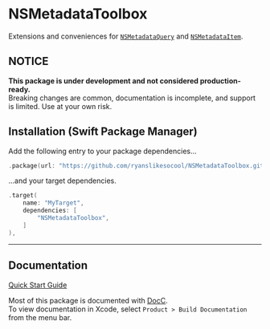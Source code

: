 # NSMetadataToolbox

Extensions and conveniences for
[`NSMetadataQuery`](https://developer.apple.com/documentation/foundation/nsmetadataquery)
and
[`NSMetadataItem`](https://developer.apple.com/documentation/foundation/nsmetadataitem)\.

## NOTICE

**This package is under development and not considered production-ready.**<br/>
Breaking changes are common, documentation is incomplete, and support is limited.  Use at your own risk.


## Installation (Swift Package Manager)

Add the following entry to your package dependencies...
```swift
.package(url: "https://github.com/ryanslikesocool/NSMetadataToolbox.git", from: "0.0.3"),
```
...and your target dependencies.
```swift
.target(
	name: "MyTarget",
	dependencies: [
		"NSMetadataToolbox",
	]
),
```

---


## Documentation

[Quick Start Guide](Sources/NSMetadataToolbox/Documentation.docc/Articles/QuickStart.md)

Most of this package is documented with
[DocC](https://www.swift.org/documentation/docc/)\.
<br/>
To view documentation in Xcode, select `Product > Build Documentation` from the menu bar.

